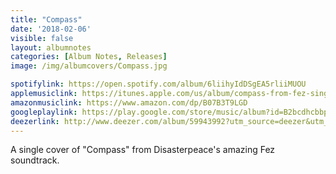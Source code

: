 ```yaml
---
title: "Compass"
date: '2018-02-06'
visible: false
layout: albumnotes
categories: [Album Notes, Releases]
image: /img/albumcovers/Compass.jpg

spotifylink: https://open.spotify.com/album/6liihyIdDSgEA5rliiMUOU
applemusiclink: https://itunes.apple.com/us/album/compass-from-fez-single/1353165249
amazonmusiclink: https://www.amazon.com/dp/B07B3T9LGD
googleplaylink: https://play.google.com/store/music/album?id=B2bcdhcbbpkca4hfthil3l2aqr4
deezerlink: http://www.deezer.com/album/59943992?utm_source=deezer&utm_content=album-59943992&utm_term=0_1522169627&utm_medium=web
---
```

A single cover of "Compass" from Disasterpeace's amazing Fez soundtrack.
